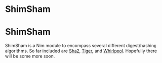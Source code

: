 # ShimSham

ShimSham
========

ShimSham is a Nim module to encompass several different digest/hashing algorithms. So far included are [Sha2](https://en.wikipedia.org/wiki/SHA-2), [Tiger](https://en.wikipedia.org/wiki/Tiger_%28cryptography%29), and [Whirlpool](https://en.wikipedia.org/wiki/Whirlpool_%28cryptography%29). Hopefully there will be some more soon.